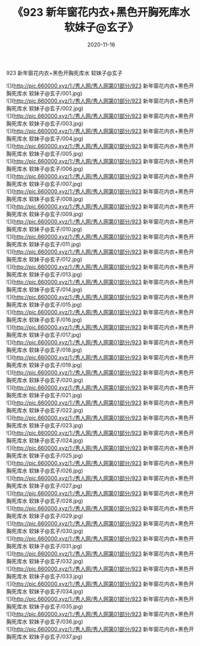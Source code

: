 ﻿---
layout: post
title:  《923 新年窗花内衣+黑色开胸死库水 软妹子@玄子》
date:   2020-11-16
img: http://pic.660000.xyz/1:/秀人网/秀人网第01部分/923 新年窗花内衣+黑色开胸死库水 软妹子@玄子/000.jpg
categories: [美女, 清纯, 唯美]
---

923 新年窗花内衣+黑色开胸死库水 软妹子@玄子

  ![](http://pic.660000.xyz/1:/秀人网/秀人网第01部分/923 新年窗花内衣+黑色开胸死库水 软妹子@玄子/001.jpg) <br> ![](http://pic.660000.xyz/1:/秀人网/秀人网第01部分/923 新年窗花内衣+黑色开胸死库水 软妹子@玄子/002.jpg) <br> ![](http://pic.660000.xyz/1:/秀人网/秀人网第01部分/923 新年窗花内衣+黑色开胸死库水 软妹子@玄子/003.jpg) <br> ![](http://pic.660000.xyz/1:/秀人网/秀人网第01部分/923 新年窗花内衣+黑色开胸死库水 软妹子@玄子/004.jpg) <br> ![](http://pic.660000.xyz/1:/秀人网/秀人网第01部分/923 新年窗花内衣+黑色开胸死库水 软妹子@玄子/005.jpg) <br> ![](http://pic.660000.xyz/1:/秀人网/秀人网第01部分/923 新年窗花内衣+黑色开胸死库水 软妹子@玄子/006.jpg) <br> ![](http://pic.660000.xyz/1:/秀人网/秀人网第01部分/923 新年窗花内衣+黑色开胸死库水 软妹子@玄子/007.jpg) <br> ![](http://pic.660000.xyz/1:/秀人网/秀人网第01部分/923 新年窗花内衣+黑色开胸死库水 软妹子@玄子/008.jpg) <br> ![](http://pic.660000.xyz/1:/秀人网/秀人网第01部分/923 新年窗花内衣+黑色开胸死库水 软妹子@玄子/009.jpg) <br> ![](http://pic.660000.xyz/1:/秀人网/秀人网第01部分/923 新年窗花内衣+黑色开胸死库水 软妹子@玄子/010.jpg) <br> ![](http://pic.660000.xyz/1:/秀人网/秀人网第01部分/923 新年窗花内衣+黑色开胸死库水 软妹子@玄子/011.jpg) <br> ![](http://pic.660000.xyz/1:/秀人网/秀人网第01部分/923 新年窗花内衣+黑色开胸死库水 软妹子@玄子/012.jpg) <br> ![](http://pic.660000.xyz/1:/秀人网/秀人网第01部分/923 新年窗花内衣+黑色开胸死库水 软妹子@玄子/013.jpg) <br> ![](http://pic.660000.xyz/1:/秀人网/秀人网第01部分/923 新年窗花内衣+黑色开胸死库水 软妹子@玄子/014.jpg) <br> ![](http://pic.660000.xyz/1:/秀人网/秀人网第01部分/923 新年窗花内衣+黑色开胸死库水 软妹子@玄子/015.jpg) <br> ![](http://pic.660000.xyz/1:/秀人网/秀人网第01部分/923 新年窗花内衣+黑色开胸死库水 软妹子@玄子/016.jpg) <br> ![](http://pic.660000.xyz/1:/秀人网/秀人网第01部分/923 新年窗花内衣+黑色开胸死库水 软妹子@玄子/017.jpg) <br> ![](http://pic.660000.xyz/1:/秀人网/秀人网第01部分/923 新年窗花内衣+黑色开胸死库水 软妹子@玄子/018.jpg) <br> ![](http://pic.660000.xyz/1:/秀人网/秀人网第01部分/923 新年窗花内衣+黑色开胸死库水 软妹子@玄子/019.jpg) <br> ![](http://pic.660000.xyz/1:/秀人网/秀人网第01部分/923 新年窗花内衣+黑色开胸死库水 软妹子@玄子/020.jpg) <br> ![](http://pic.660000.xyz/1:/秀人网/秀人网第01部分/923 新年窗花内衣+黑色开胸死库水 软妹子@玄子/021.jpg) <br> ![](http://pic.660000.xyz/1:/秀人网/秀人网第01部分/923 新年窗花内衣+黑色开胸死库水 软妹子@玄子/022.jpg) <br> ![](http://pic.660000.xyz/1:/秀人网/秀人网第01部分/923 新年窗花内衣+黑色开胸死库水 软妹子@玄子/023.jpg) <br> ![](http://pic.660000.xyz/1:/秀人网/秀人网第01部分/923 新年窗花内衣+黑色开胸死库水 软妹子@玄子/024.jpg) <br> ![](http://pic.660000.xyz/1:/秀人网/秀人网第01部分/923 新年窗花内衣+黑色开胸死库水 软妹子@玄子/025.jpg) <br> ![](http://pic.660000.xyz/1:/秀人网/秀人网第01部分/923 新年窗花内衣+黑色开胸死库水 软妹子@玄子/026.jpg) <br> ![](http://pic.660000.xyz/1:/秀人网/秀人网第01部分/923 新年窗花内衣+黑色开胸死库水 软妹子@玄子/027.jpg) <br> ![](http://pic.660000.xyz/1:/秀人网/秀人网第01部分/923 新年窗花内衣+黑色开胸死库水 软妹子@玄子/028.jpg) <br> ![](http://pic.660000.xyz/1:/秀人网/秀人网第01部分/923 新年窗花内衣+黑色开胸死库水 软妹子@玄子/029.jpg) <br> ![](http://pic.660000.xyz/1:/秀人网/秀人网第01部分/923 新年窗花内衣+黑色开胸死库水 软妹子@玄子/030.jpg) <br> ![](http://pic.660000.xyz/1:/秀人网/秀人网第01部分/923 新年窗花内衣+黑色开胸死库水 软妹子@玄子/031.jpg) <br> ![](http://pic.660000.xyz/1:/秀人网/秀人网第01部分/923 新年窗花内衣+黑色开胸死库水 软妹子@玄子/032.jpg) <br> ![](http://pic.660000.xyz/1:/秀人网/秀人网第01部分/923 新年窗花内衣+黑色开胸死库水 软妹子@玄子/033.jpg) <br> ![](http://pic.660000.xyz/1:/秀人网/秀人网第01部分/923 新年窗花内衣+黑色开胸死库水 软妹子@玄子/034.jpg) <br> ![](http://pic.660000.xyz/1:/秀人网/秀人网第01部分/923 新年窗花内衣+黑色开胸死库水 软妹子@玄子/035.jpg) <br> ![](http://pic.660000.xyz/1:/秀人网/秀人网第01部分/923 新年窗花内衣+黑色开胸死库水 软妹子@玄子/036.jpg) <br> ![](http://pic.660000.xyz/1:/秀人网/秀人网第01部分/923 新年窗花内衣+黑色开胸死库水 软妹子@玄子/037.jpg) <br>